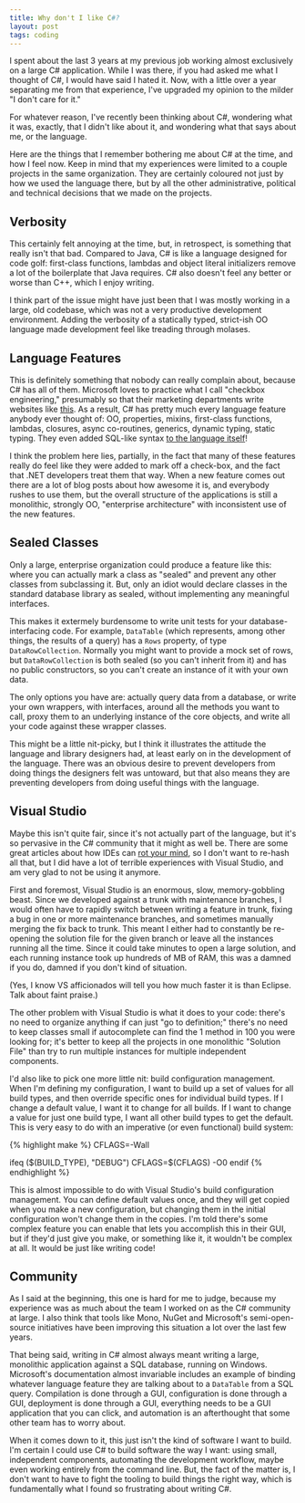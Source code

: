 ```yaml
---
title: Why don't I like C#?
layout: post
tags: coding
---
```


I spent about the last 3 years at my previous job working almost
exclusively on a large C# application. While I was there, if you had
asked me what I thought of C#, I would have said I hated it. Now, with
a little over a year separating me from that experience, I've upgraded
my opinion to the milder "I don't care for it."

For whatever reason, I've recently been thinking about C#, wondering
what it was, exactly, that I didn't like about it, and wondering what
that says about me, or the language.

Here are the things that I remember bothering me about C# at the time,
and how I feel now. Keep in mind that my experiences were limited to a
couple projects in the same organization. They are certainly coloured
not just by how we used the language there, but by all the other
administrative, political and technical decisions that we made on the
projects.

## Verbosity ##

This certainly felt annoying at the time, but, in retrospect, is
something that really isn't that bad. Compared to Java, C# is like a
language designed for code golf: first-class functions, lambdas and
object literal initializers remove a lot of the boilerplate that Java
requires. C# also doesn't feel any better or worse than C++, which I
enjoy writing.

I think part of the issue might have just been that I was mostly
working in a large, old codebase, which was not a very productive
development environment. Adding the verbosity of a statically typed,
strict-ish OO language made development feel like treading through
molases.

## Language Features ##

This is definitely something that nobody can really complain about,
because C# has all of them. Microsoft loves to practice what I call
"checkbox engineering," presumably so that their marketing departments
write websites like
[this](http://www.visualstudio.com/products/compare-visual-studio-products-vs). As
a result, C# has pretty much every language feature anybody ever
thought of: OO, properties, mixins, first-class functions, lambdas,
closures, async co-routines, generics, dynamic typing, static
typing. They even added SQL-like syntax
[to the language itself](http://en.wikipedia.org/wiki/Language_Integrated_Query#Language_extensions)!

I think the problem here lies, partially, in the fact that many of
these features really do feel like they were added to mark off a
check-box, and the fact that .NET developers treat them that way. When
a new feature comes out there are a lot of blog posts about how
awesome it is, and everybody rushes to use them, but the overall
structure of the applications is still a monolithic, strongly OO,
"enterprise architecture" with inconsistent use of the new features.

## Sealed Classes ##

Only a large, enterprise organization could produce a feature like
this: where you can actually mark a class as "sealed" and prevent any
other classes from subclassing it. But, only an idiot would declare
classes in the standard database library as sealed, without
implementing any meaningful interfaces.

This makes it extermely burdensome to write unit tests for your
database-interfacing code. For example, `DataTable` (which represents,
among other things, the results of a query) has a `Rows` property, of
type `DataRowCollection`. Normally you might want to provide a mock
set of rows, but `DataRowCollection` is both sealed (so you can't
inherit from it) and has no public constructors, so you can't create
an instance of it with your own data.

The only options you have are: actually query data from a database, or
write your own wrappers, with interfaces, around all the methods you
want to call, proxy them to an underlying instance of the core
objects, and write all your code against these wrapper classes.

This might be a little nit-picky, but I think it illustrates the
attitude the language and library designers had, at least early on in
the development of the language. There was an obvious desire to
prevent developers from doing things the designers felt was untoward,
but that also means they are preventing developers from doing useful
things with the language.

## Visual Studio ##

Maybe this isn't quite fair, since it's not actually part of the
language, but it's so pervasive in the C# community that it might as
well be. There are some great articles about how IDEs can
[rot your mind](http://charlespetzold.com/etc/DoesVisualStudioRotTheMind.html),
so I don't want to re-hash all that, but I did have a lot of terrible
experiences with Visual Studio, and am very glad to not be using it
anymore.

First and foremost, Visual Studio is an enormous, slow,
memory-gobbling beast. Since we developed against a trunk with
maintenance branches, I would often have to rapidly switch between
writing a feature in trunk, fixing a bug in one or more maintenance
branches, and sometimes manually merging the fix back to trunk. This
meant I either had to constantly be re-opening the solution file for
the given branch or leave all the instances running all the
time. Since it could take minutes to open a large solution, and each
running instance took up hundreds of MB of RAM, this was a damned if
you do, damned if you don't kind of situation.

(Yes, I know VS afficionados will tell you how much faster it is than
Eclipse. Talk about faint praise.)

The other problem with Visual Studio is what it does to your code:
there's no need to organize anything if can just "go to definition;"
there's no need to keep classes small if autocomplete can find the 1
method in 100 you were looking for; it's better to keep all the
projects in one monolithic "Solution File" than try to run multiple
instances for multiple independent components.

I'd also like to pick one more little nit: build configuration
management. When I'm defining my configuration, I want to build up a
set of values for all build types, and then override specific ones for
individual build types. If I change a default value, I want it to
change for all builds. If I want to change a value for just one build
type, I want all other build types to get the default. This is very
easy to do with an imperative (or even functional) build system:

{% highlight make %}
CFLAGS=-Wall

ifeq ($(BUILD_TYPE), "DEBUG")
    CFLAGS=$(CFLAGS) -O0
endif
{% endhighlight %}

This is almost impossible to do with Visual Studio's build
configuration management. You can define default values once, and they
will get copied when you make a new configuration, but changing them
in the initial configuration won't change them in the copies. I'm told
there's some complex feature you can enable that lets you accomplish
this in their GUI, but if they'd just give you make, or something like
it, it wouldn't be complex at all. It would be just like writing code!

## Community ##

As I said at the beginning, this one is hard for me to judge, because
my experience was as much about the team I worked on as the C#
community at large. I also think that tools like Mono, NuGet and
Microsoft's semi-open-source initiatives have been improving this
situation a lot over the last few years.

That being said, writing in C# almost always meant writing a large,
monolithic application against a SQL database, running on
Windows. Microsoft's documentation almost invariable includes an
example of binding whatever language feature they are talking about to
a `DataTable` from a SQL query. Compilation is done through a GUI,
configuration is done through a GUI, deployment is done through a GUI,
everything needs to be a GUI application that you can click, and
automation is an afterthought that some other team has to worry about.

When it comes down to it, this just isn't the kind of software I want
to build. I'm certain I could use C# to build software the way I want:
using small, independent components, automating the development
workflow, maybe even working entirely from the command line. But, the
fact of the matter is, I don't want to have to fight the tooling to
build things the right way, which is fundamentally what I found so
frustrating about writing C#.
